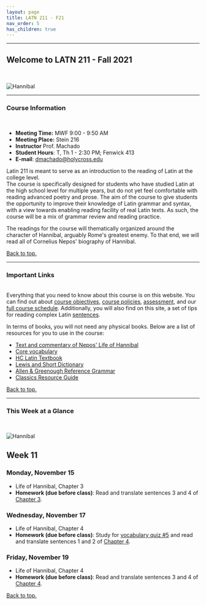 ```yaml
---
layout: page
title: LATN 211 - F21
nav_order: 5
has_children: true
---
```

***

## Welcome to LATN 211 - Fall 2021
&nbsp;

![Hannibal](https://www.ancienthistorylists.com/wp-content/uploads/2014/09/Hannibal-Barca.jpg)

***

### Course Information
&nbsp;  
- **Meeting Time:** MWF 9:00 - 9:50 AM
- **Meeting Place:** Stein 216
- **Instructor** Prof. Machado
- **Student Hours**: T, Th 1 - 2:30 PM; Fenwick 413
- **E-mail**: dmachado@holycross.edu

Latin 211 is meant to serve as an introduction to the reading of Latin at the college level. 	
The course is specifically designed for students who have studied Latin at the high school level for multiple years, but do not yet feel comfortable with reading advanced poetry and prose. The aim of the course to give students the opportunity to improve their knowledge of Latin grammar and syntax, with a view towards enabling reading facility of real Latin texts. As such, the course will be a mix of grammar review and reading practice.

The readings for the course will thematically organized around the character of Hannibal, arguably Rome's greatest enemy. To that end, we will read all of Cornelius Nepos' biography of Hannibal.

[Back to top.](#top)

***

### Important Links
&nbsp;  
Everything that you need to know about this course is on this website. You can find out about [course objectives](https://dominicmachado.github.io/course-objectives-latn211-f21), [course policies](https://dominicmachado.github.io/course-policies-latn211-f21), [assessment](https://dominicmachado.github.io/assessment-latn211-f21), and our [full course schedule](https://dominicmachado.github.io/schedule-latn211-f21). Additionally, you will also find on this site, a set of tips for reading complex Latin [sentences](https://dominicmachado.github.io/tips-for-reading-latn211-f21).

In terms of books, you will not need any physical books. Below are a list of resources for you to use in the course:
- [Text and commentary of Nepos' Life of Hannibal](http://dcc.dickinson.edu/nepos-hannibal/chapter-1)
- [Core vocabulary](https://dominicmachado.github.io/vocabulary-latn211-f21)
- [HC Latin Textbook](https://lingualatina.github.io/textbook/)
- [Lewis and Short Dictionary](http://folio2.furman.edu/lewis-short/index.html)
- [Allen & Greenough Reference Grammar](http://dcc.dickinson.edu/grammar/latin/credits-and-reuse)
- [Classics Resource Guide](https://libguides.holycross.edu/classics)

[Back to top.](#top)

***

### This Week at a Glance
&nbsp;  

![Hannibal](https://tourdetravoy.files.wordpress.com/2016/10/hannibal_traversette1.jpg?w=660)

## Week 11

### Monday, November 15
- Life of Hannibal, Chapter 3
- **Homework (due before class)**: Read and translate sentences 3 and 4 of [Chapter 3](https://dcc.dickinson.edu/nepos-hannibal/chapter-3).

### Wednesday, November 17
- Life of Hannibal, Chapter 4
- **Homework (due before class)**: Study for [vocabulary quiz #5](https://dominicmachado.github.io/vocabulary-weeks-9-10-latn211-f21) and read and translate sentences 1 and 2 of [Chapter 4](https://dcc.dickinson.edu/nepos-hannibal/chapter-4).

### Friday, November 19
- Life of Hannibal, Chapter 4
- **Homework (due before class)**: Read and translate sentences 3 and 4 of [Chapter 4](https://dcc.dickinson.edu/nepos-hannibal/chapter-4).


[Back to top.](#top)

